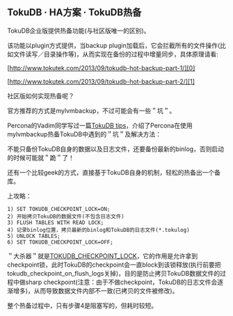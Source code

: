 ## TokuDB · HA方案 · TokuDB热备


TokuDB企业版提供热备功能(与社区版唯一的区别)。  


该功能以plugin方式提供，当backup plugin加载后，它会拦截所有的文件操作(比如文件读写／目录操作等)，从而实现在备份的过程中增量同步，具体原理请看:  


[http://www.tokutek.com/2013/09/tokudb-hot-backup-part-1/][0]

[http://www.tokutek.com/2013/09/tokudb-hot-backup-part-2/][1]  


社区版如何实现热备呢？  


官方推荐的方式是mylvmbackup，不过可能会有一些＂坑＂。  


Percona的Vadim同学写过一篇[TokuDB tips][2]，介绍了Percona在使用mylvmbackup热备TokuDB中遇到的＂坑＂及解决方法：  


不能只备份TokuDB自身的数据以及日志文件，还要备份最新的binlog，否则启动的时候可能就＂跪＂了！  


还有一个比较geek的方式，直接基于TokuDB自身的机制，轻松的热备出一个备库。  


上攻略：  

```LANG
1) SET TOKUDB_CHECKPOINT_LOCK=ON;
2) 开始拷贝TokuDB的数据文件(不包含日志文件)
3) FLUSH TABLES WITH READ LOCK;
4) 记录binlog位置，拷贝最新的binlog和TokuDB的日志文件(*.tokulog)
5) UNLOCK TABLES;
6) SET TOKUDB_CHECKPOINT_LOCK=OFF;

```


＂大杀器＂就是[TOKUDB_CHECKPOINT_LOCK][3]，它的作用是允许拿到checkpoint锁，此时TokuDB的checkpoint会一直block到该锁释放(执行前要把tokudb_checkpoint_on_flush_logs关掉)，目的是防止拷贝TokuDB数据文件的过程中做sharp checkpoint(注意：由于不做checkpoint，TokuDB的日志文件会逐渐增多)，从而导致数据文件内部不一致(已拷贝的文件被修改)。  


整个热备过程中，只有步骤4是阻塞写的，但耗时较短。  


[0]: http://www.tokutek.com/2013/09/tokudb-hot-backup-part-1/
[1]: http://www.tokutek.com/2013/09/tokudb-hot-backup-part-2/
[2]: http://www.percona.com/blog/2014/07/15/tokudb-tips-mysql-backups/
[3]: https://github.com/Tokutek/tokudb-engine/wiki/Checkpoint-Lock
